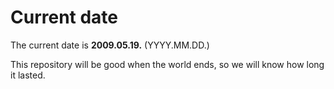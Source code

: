 # Current date

The current date is **2009.05.19.** (YYYY.MM.DD.)

This repository will be good when the world ends, so we will know how long it lasted.